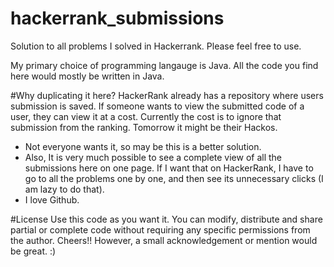 # hackerrank_submissions
Solution to all problems I solved in Hackerrank. Please feel free to use.

My primary choice of programming langauge is Java. All the code you find here would mostly be written in Java. 

#Why duplicating it here?
HackerRank already has a repository where users submission is saved. If someone wants to view the submitted code of a user, they can view it at a cost. Currently the cost is to ignore that submission from the ranking. Tomorrow it might be their Hackos.

* Not everyone wants it, so may be this is a better solution. 
* Also, It is very much possible to see a complete view of all the submissions here on one page. If I want that on HackerRank, I have to go to all the problems one by one, and then see its unnecessary clicks (I am lazy to do that).
* I love Github.

#License
Use this code as you want it. You can modify, distribute and share partial or complete code without requiring any specific permissions from the author. Cheers!!
However, a small acknowledgement or mention would be great. :)


